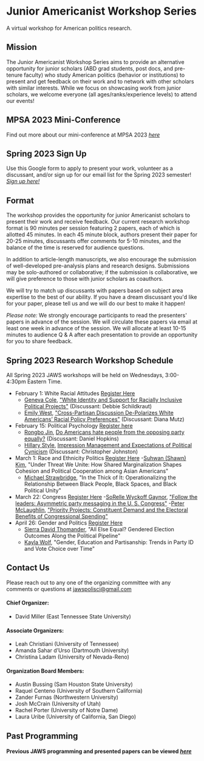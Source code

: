 # Junior Americanist Workshop Series
A virtual workshop for American politics research.

## Mission
The Junior Americanist Workshop Series aims to provide an alternative opportunity for junior scholars (ABD grad students, post docs, and pre-tenure faculty) who study American politics (behavior or institutions) to present and get feedback on their work and to network with other scholars with similar interests.  While we focus on showcasing work from junior scholars, we welcome everyone (all ages/ranks/experience levels) to attend our events!

## MPSA 2023 Mini-Conference 

Find out more about our mini-conference at MPSA 2023 [*here*](/MPSACwC)

## Spring 2023 Sign Up
Use this Google form to apply to present your work, volunteer as a discussant, and/or sign up for our email list for the Spring 2023 semester! [*Sign up here!*](https://forms.gle/og5bzzg1m7h1KJfP8)

## Format
The workshop provides the opportunity for junior Americanist scholars to present their work and receive feedback.  Our current research workshop format is 90 minutes per session featuring 2 papers, each of which is allotted 45 minutes.  In each 45 minute block, authors present their paper for 20-25 minutes, discussants offer comments for 5-10 minutes, and the balance of the time is reserved for audience questions. 

In addition to article-length manuscripts, we also encourage the submission of well-developed pre-analysis plans and research designs.  Submissions may be solo-authored or collaborative; if the submission is collaborative, we will give preference to those with junior scholars as coauthors.

We will try to match up discussants with papers based on subject area expertise to the best of our ability.  If you have a dream discussant you'd like for your paper, please tell us and we will do our best to make it happen!

*Please note:* We strongly encourage participants to read the presenters' papers in advance of the session.  We will circulate these papers via email at least one week in advance of the session.  We will allocate at least 10-15 minutes to audience Q & A after each presentation to provide an opportunity for you to share feedback.

## Spring 2023 Research Workshop Schedule
All Spring 2023 JAWS workshops will be held on Wednesdays, 3:00-4:30pm Eastern Time.

- February 1: White Racial Attitudes [Register Here](https://etsu.zoom.us/meeting/register/tZMkc-mtpzwsHtTQKRMQH_Gp3YQ6t-5Vx63k)
	- [Geneva Cole](https://www.genevacole.com/), ["White Identity and Support for Racially Inclusive Political Projects"](https://drive.google.com/file/d/1msukWd95i0bZIeqUa2bqlMuqh3T9FpU0/view) (Discussant: Debbie Schildkraut)
	- [Emily West](https://emilywest.org/), ["Cross-Partisan Discussion De-Polarizes White Americans’ Racial Policy Preferences"](https://drive.google.com/file/d/1PKH1A3U6jkrJdyok2Kg2H7IRQArKOpvN/view) (Discussant: Diana Mutz)
- February 15: Political Psychology [Register here](https://etsu.zoom.us/meeting/register/tZElcOuopz0pGdzH5EOQDXtxhTfuUCNnokE1)
	- [Rongbo Jin](https://www.rongbojin.com/), [Do Americans hate people from the opposing party equally?]() (Discussant: Daniel Hopkins)
	- [Hillary Style](https://www.hillarystyle.com/), [Impression Management and Expectations of Political Cynicism](https://drive.google.com/file/d/1Iz2i-9P2mTdnFO5gJaE_D5V7ygueu-GZ/view) (Discussant: Christopher Johnston)
- March 1: Race and Ethnicity Politics [Register Here](https://etsu.zoom.us/meeting/register/tZIuf-qtrDwiG9W0YjYXtu0XuO5-JosCGe7d)
	-[Suhwan (Shawn) Kim](https://www.suhwanshawnkim.com/), "Under Threat We Unite: How Shared Marginalization Shapes Cohesion and Political Cooperation among Asian Americans"
	- [Michael Strawbridge](https://polisci.rutgers.edu/people/department-directory/details/1704-michaelstrawbridge), "In the Thick of It: Operationalizing the Relationship Between Black People, Black Spaces, and Black Political Unity"
- March 22: Congress [Register Here](https://etsu.zoom.us/meeting/register/tZwrdOysqzgtHdKQLfECD8T7Iz6nBWEaft9r)
	-[SoRelle Wyckoff Gaynor](https://sorellew.com/), ["Follow the leaders: Asymmetric party messaging in the U. S. Congress"](https://drive.google.com/file/d/1yGVMLGcxC6ujyK_CcWJ5XZtR4kc3RYWg/view)
	-[Peter McLaughlin](https://www.petermcla.com/), ["Priority Projects: Constituent Demand and the Electoral Benefits of Congressional Spending"](https://drive.google.com/file/d/1bFL2fnkzTqTAHdCSswa-KOi0XOI33aaj/view)
- April 26: Gender and Politics [Register Here](https://etsu.zoom.us/meeting/register/tZcuc-irqTkrHNN0T8I2zL5SuqHsBeoNk9gh)
	- [Sierra David Thomander](https://sierradavisthomander.com/), "All Else Equal? Gendered Election Outcomes Along the Political Pipeline"
	- [Kayla Wolf](https://kayla-wolf.com/), "Gender, Education and Partisanship: Trends in Party ID and Vote Choice over Time"

## Contact Us
Please reach out to any one of the organizing committee with any comments or questions at [jawspolisci@gmail.com](mailto:jawspolisci@gmail.com)

#### Chief Organizer: 
- David Miller (East Tennessee State University)

#### Associate Organizers: 
- Leah Christiani (University of Tennessee)
- Amanda Sahar d’Urso (Dartmouth University)
- Christina Ladam (University of Nevada-Reno)

#### Organization Board Members:
- Austin Bussing (Sam Houston State University)
- Raquel Centeno (University of Southern California)
- Zander Furnas (Northwestern University)
- Josh McCrain (University of Utah)
- Rachel Porter (University of Notre Dame)
- Laura Uribe (University of California, San Diego) 
 

## Past Programming 

#### Previous JAWS programming and presented papers can be viewed [*here*](/previous)



